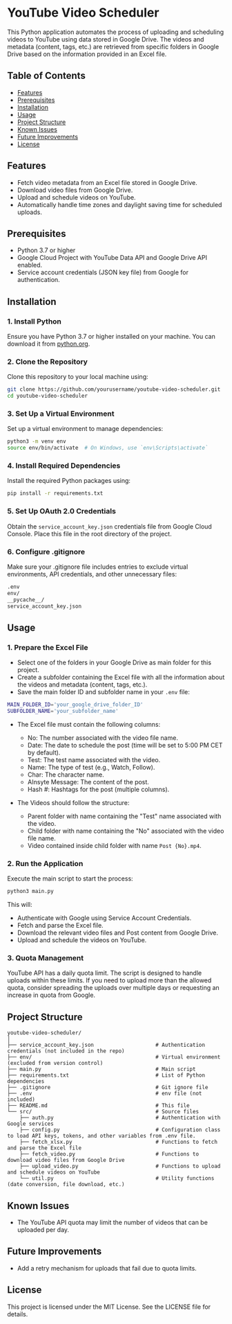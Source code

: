 # YouTube Video Scheduler

This Python application automates the process of uploading and scheduling videos to YouTube using data stored in Google Drive. The videos and metadata (content, tags, etc.) are retrieved from specific folders in Google Drive based on the information provided in an Excel file.

## Table of Contents
- [Features](#features)
- [Prerequisites](#prerequisites)
- [Installation](#installation)
- [Usage](#usage)
- [Project Structure](#project-structure)
- [Known Issues](#known-issues)
- [Future Improvements](#future-improvements)
- [License](#license)

## Features
- Fetch video metadata from an Excel file stored in Google Drive.
- Download video files from Google Drive.
- Upload and schedule videos on YouTube.
- Automatically handle time zones and daylight saving time for scheduled uploads.

## Prerequisites
- Python 3.7 or higher
- Google Cloud Project with YouTube Data API and Google Drive API enabled.
- Service account credentials (JSON key file) from Google for authentication.

## Installation

### 1. Install Python
Ensure you have Python 3.7 or higher installed on your machine. You can download it from [python.org](https://www.python.org/downloads/).

### 2. Clone the Repository
Clone this repository to your local machine using:

```bash
git clone https://github.com/yourusername/youtube-video-scheduler.git
cd youtube-video-scheduler
```

### 3. Set Up a Virtual Environment
Set up a virtual environment to manage dependencies:

```bash
python3 -m venv env
source env/bin/activate  # On Windows, use `env\Scripts\activate`
```

### 4. Install Required Dependencies
Install the required Python packages using:

```bash
pip install -r requirements.txt
```

### 5. Set Up OAuth 2.0 Credentials
Obtain the `service_account_key.json` credentials file from Google Cloud Console.
Place this file in the root directory of the project.

### 6. Configure .gitignore
Make sure your .gitignore file includes entries to exclude virtual environments, API credentials, and other unnecessary files:

```bash
.env
env/
__pycache__/
service_account_key.json
```


## Usage

### 1. Prepare the Excel File

- Select one of the folders in your Google Drive as main folder for this project.
- Create a subfolder containing the Excel file with all the information about the videos and metadata (content, tags, etc.).
- Save the main folder ID and subfolder name in your `.env` file:

```bash
MAIN_FOLDER_ID='your_google_drive_folder_ID'
SUBFOLDER_NAME='your_subfolder_name'
```

- The Excel file must contain the following columns:
    - No: The number associated with the video file name.
    - Date: The date to schedule the post (time will be set to 5:00 PM CET by default).
    - Test: The test name associated with the video.
    - Name: The type of test (e.g., Watch, Follow).
    - Char: The character name.
    - AInsyte Message: The content of the post.
    - Hash #: Hashtags for the post (multiple columns).

- The Videos should follow the structure:
    - Parent folder with name containing the "Test" name associated with the video.
    - Child folder with name containing the "No" associated with the video file name.
    - Video contained inside child folder with name `Post {No}.mp4`.

### 2. Run the Application
Execute the main script to start the process:

```bash
python3 main.py
```

This will:
- Authenticate with Google using Service Account Credentials.
- Fetch and parse the Excel file.
- Download the relevant video files and Post content from Google Drive.
- Upload and schedule the videos on YouTube.

### 3. Quota Management
YouTube API has a daily quota limit. The script is designed to handle uploads within these limits. If you need to upload more than the allowed quota, consider spreading the uploads over multiple days or requesting an increase in quota from Google.

## Project Structure

```
youtube-video-scheduler/
│
├── service_account_key.json                    # Authentication credentials (not included in the repo)
├── env/                                        # Virtual environment (excluded from version control)
├── main.py                                     # Main script
├── requirements.txt                            # List of Python dependencies
├── .gitignore                                  # Git ignore file
├── .env                                        # env file (not included)
├── README.md                                   # This file
└── src/                                        # Source files
    ├── auth.py                                 # Authentication with Google services
    ├── config.py                               # Configuration class to load API keys, tokens, and other variables from .env file.
    ├── fetch_xlsx.py                           # Functions to fetch and parse the Excel file
    ├── fetch_video.py                          # Functions to download video files from Google Drive
    ├── upload_video.py                         # Functions to upload and schedule videos on YouTube
    └── util.py                                 # Utility functions (date conversion, file download, etc.)
```

## Known Issues
- The YouTube API quota may limit the number of videos that can be uploaded per day.

## Future Improvements
- Add a retry mechanism for uploads that fail due to quota limits.

## License
This project is licensed under the MIT License. See the LICENSE file for details.


